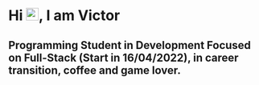 <h1 align = "justify"> Hi <img src="https://media.giphy.com/media/hvRJCLFzcasrR4ia7z/giphy.gif" width="25px">, I am Victor</h1> 

## Programming Student in Development Focused on Full-Stack (Start in 16/04/2022), in career transition, coffee and game lover.

